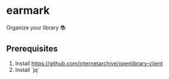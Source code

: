 # earmark
Organize your library 📚

## Prerequisites

1. Install https://github.com/internetarchive/openlibrary-client
2. Install ´jq´
